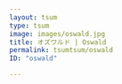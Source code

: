```yaml
---
layout: tsum
type: tsum
image: images/oswald.jpg
title: オズワルド | Oswald
permalink: tsumtsum/oswald
ID: "oswald"

---
```


